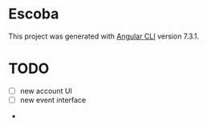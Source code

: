 # Escoba

This project was generated with [Angular CLI](https://github.com/angular/angular-cli) version 7.3.1.

# TODO

- [ ] new account UI
- [ ] new event interface
-
